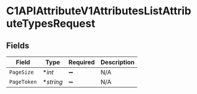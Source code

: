 # C1APIAttributeV1AttributesListAttributeTypesRequest


## Fields

| Field              | Type               | Required           | Description        |
| ------------------ | ------------------ | ------------------ | ------------------ |
| `PageSize`         | **int*             | :heavy_minus_sign: | N/A                |
| `PageToken`        | **string*          | :heavy_minus_sign: | N/A                |